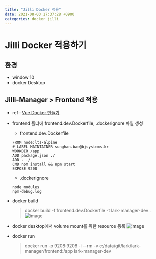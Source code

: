```yaml
---
title: "Jilli Docker 적용"
date: 2021-08-03 17:37:28 +0900
categories: docker jilli
---
```


# Jilli Docker 적용하기
## 환경
- window 10
- docker Desktop  

## Jilli-Manager > Frontend 적용
- ref : [Vue Docker 만들기](https://woolbro.tistory.com/99) 
- frontend 폴더에 frontend.dev.Dockerfile, .dockerignore 파일 생성
  - frontend.dev.Dockerfile
  ```
  FROM node:lts-alpine
  # LABEL MAINTAINER sunghan.bae@bjsystems.kr
  WORKDIR /app
  ADD package.json ./
  ADD . ./
  CMD npm install && npm start
  EXPOSE 9208
  ```
  - .dockerignore
  ```
  node_modules
  npm-debug.log
  ```
- docker build
  > docker build -f frontend.dev.Dockerfile -t lark-manager-dev .
  ![image](https://user-images.githubusercontent.com/7900446/127990139-7b138e01-4c12-4d41-a1f8-04d1e1b3fa9f.png)

- docker desktop에서 volume mount를 위한 resource 등록
![image](https://user-images.githubusercontent.com/7900446/127990200-97fb233b-894d-4797-80f3-cb01321e27ed.png)

- docker run
  > docker run -p 9208:9208 -i --rm -v c:/data/git/lark/lark-manager/frontend:/app lark-manager-dev
